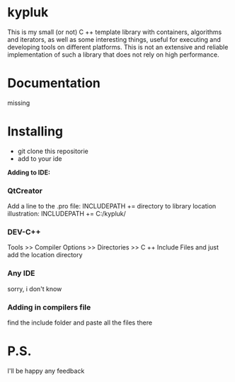 # kypluk
This is my small (or not) C ++ template library with containers, algorithms and iterators, as well as some interesting things, useful for executing and developing tools on different platforms. This is not an extensive and reliable implementation of such a library that does not rely on high performance.
# Documentation
missing
# Installing
* git clone this repositorie
* add to your ide

**Adding to IDE:**
### QtCreator
Add a line to the .pro file: 
INCLUDEPATH += directory to library location
illustration: 
INCLUDEPATH += C:/kypluk/ 
### DEV-C++
Tools >> Compiler Options >> Directories >> C ++ Include Files
and just add the location directory
### Any IDE
sorry, i don't know
### Adding in compilers file
find the include folder and paste all the files there
# P.S.
I'll be happy any feedback
